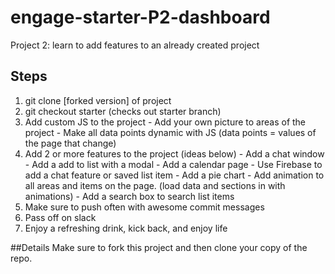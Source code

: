 # engage-starter-P2-dashboard
Project 2: learn to add features to an already created project

## Steps
  1. git clone [forked version] of project
  2. git checkout starter (checks out starter branch)
  3. Add custom JS to the project
    - Add your own picture to areas of the project
    - Make all data points dynamic with JS (data points = values of the page that change)
  4. Add 2 or more features to the project (ideas below)
    - Add a chat window
    - Add a add to list with a modal
    - Add a calendar page
    - Use Firebase to add a chat feature or saved list item
    - Add a pie chart
    - Add animation to all areas and items on the page. (load data and sections in with animations)
    - Add a search box to search list items
  5. Make sure to push often with awesome commit messages
  6. Pass off on slack
  7. Enjoy a refreshing drink, kick back, and enjoy life
  
##Details
Make sure to fork this project and then clone your copy of the repo.  
